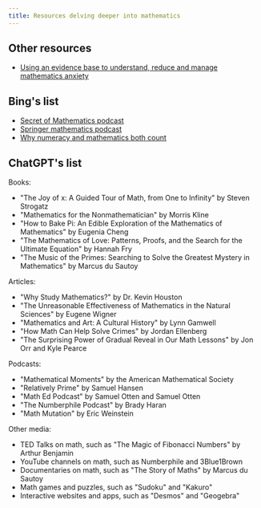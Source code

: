 ```yaml
---
title: Resources delving deeper into mathematics
---
```

## Other resources 

- [Using an evidence base to understand, reduce and manage mathematics anxiety](https://www.teachermagazine.com/au_en/articles/using-an-evidence-base-to-understand-reduce-and-manage-mathematics-anxiety)

## Bing's list 

- [Secret of Mathematics podcast](https://podcasts.ox.ac.uk/series/secrets-mathematics)
- [Springer mathematics podcast](https://www.springer.com/gp/campaign/mathematics-podcasts)
- [Why numeracy and mathematics both count](https://www.teachermagazine.com/au_en/articles/why-numeracy-and-mathematics-both-count)


## ChatGPT's list 

Books:

-   "The Joy of x: A Guided Tour of Math, from One to Infinity" by Steven Strogatz
-   "Mathematics for the Nonmathematician" by Morris Kline
-   "How to Bake Pi: An Edible Exploration of the Mathematics of Mathematics" by Eugenia Cheng
-   "The Mathematics of Love: Patterns, Proofs, and the Search for the Ultimate Equation" by Hannah Fry
-   "The Music of the Primes: Searching to Solve the Greatest Mystery in Mathematics" by Marcus du Sautoy

Articles:

-   "Why Study Mathematics?" by Dr. Kevin Houston
-   "The Unreasonable Effectiveness of Mathematics in the Natural Sciences" by Eugene Wigner
-   "Mathematics and Art: A Cultural History" by Lynn Gamwell
-   "How Math Can Help Solve Crimes" by Jordan Ellenberg
-   "The Surprising Power of Gradual Reveal in Our Math Lessons" by Jon Orr and Kyle Pearce

Podcasts:

-   "Mathematical Moments" by the American Mathematical Society
-   "Relatively Prime" by Samuel Hansen
-   "Math Ed Podcast" by Samuel Otten and Samuel Otten
-   "The Numberphile Podcast" by Brady Haran
-   "Math Mutation" by Eric Weinstein

Other media:

-   TED Talks on math, such as "The Magic of Fibonacci Numbers" by Arthur Benjamin
-   YouTube channels on math, such as Numberphile and 3Blue1Brown
-   Documentaries on math, such as "The Story of Maths" by Marcus du Sautoy
-   Math games and puzzles, such as "Sudoku" and "Kakuro"
-   Interactive websites and apps, such as "Desmos" and "Geogebra"